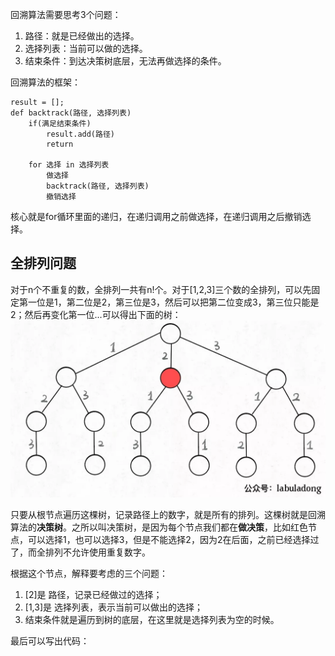 <!--
 * @Author: QingHui Meng
 * @Date: 2021-04-10 17:05:57
-->
回溯算法需要思考3个问题：
1. 路径：就是已经做出的选择。
2. 选择列表：当前可以做的选择。
3. 结束条件：到达决策树底层，无法再做选择的条件。

回溯算法的框架：
```
result = [];
def backtrack(路径, 选择列表)
    if(满足结束条件)
        result.add(路径)
        return
    
    for 选择 in 选择列表
        做选择
        backtrack(路径, 选择列表)
        撤销选择
```
核心就是for循环里面的递归，在递归调用之前做选择，在递归调用之后撤销选择。

## 全排列问题
对于n个不重复的数，全排列一共有n!个。对于[1,2,3]三个数的全排列，可以先固定第一位是1，第二位是2，第三位是3，然后可以把第二位变成3，第三位只能是2；然后再变化第一位...可以得出下面的树：
<br><img src=img/回溯树.webp><br>

只要从根节点遍历这棵树，记录路径上的数字，就是所有的排列。这棵树就是回溯算法的**决策树**。之所以叫决策树，是因为每个节点我们都在**做决策**，比如红色节点，可以选择1，也可以选择3，但是不能选择2，因为2在后面，之前已经选择过了，而全排列不允许使用重复数字。

根据这个节点，解释要考虑的三个问题：
1. [2]是 路径，记录已经做过的选择；
2. [1,3]是 选择列表，表示当前可以做出的选择；
3. 结束条件就是遍历到树的底层，在这里就是选择列表为空的时候。

最后可以写出代码：